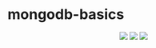 # mongodb-basics
<p align="center">
<img src="https://user-images.githubusercontent.com/50062439/77974513-46df2200-72ef-11ea-9bf0-2c781034fab1.jpg">
<img src="https://user-images.githubusercontent.com/50062439/77974551-6413f080-72ef-11ea-9e77-f9dd920e4161.jpg">
<img src="https://user-images.githubusercontent.com/50062439/77974575-6e35ef00-72ef-11ea-8b0a-81b5d504a81a.jpg">
  </p>
